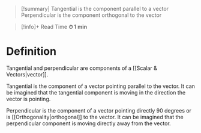 
> [!summary]
Tangential is the component parallel to a vector
Perpendicular is the component orthogonal to the vector

>[!info]+ Read Time
**⏱ 1 min**

# Definition 
Tangential and perpendicular are components of a [[Scalar & Vectors|vector]].

Tangential is the component of a vector pointing parallel to the vector. It can be imagined that the tangential component is moving in the direction the vector is pointing.

Perpendicular is the component of a vector pointing directly 90 degrees or is [[Orthogonality|orthogonal]] to the vector. It can be imagined that the perpendicular component is moving directly away from the vector.


